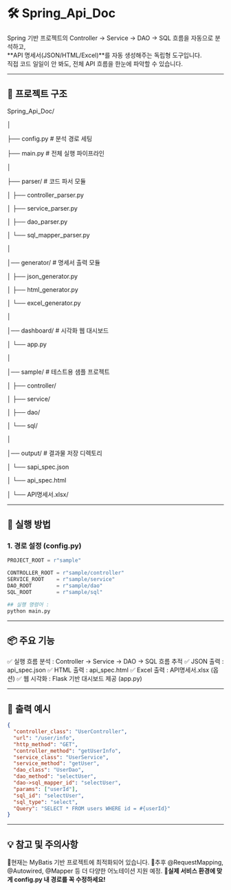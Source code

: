 # 🛠 Spring_Api_Doc

Spring 기반 프로젝트의 Controller → Service → DAO → SQL 흐름을 자동으로 분석하고,  
**API 명세서(JSON/HTML/Excel)**를 자동 생성해주는 독립형 도구입니다.  
직접 코드 일일이 안 봐도, 전체 API 흐름을 한눈에 파악할 수 있습니다.  

---

## 📁 프로젝트 구조


Spring_Api_Doc/ 

│ 

├── config.py # 분석 경로 세팅

├── main.py # 전체 실행 파이프라인 

│ 

├── parser/ # 코드 파서 모듈 

│ ├── controller_parser.py 

│ ├── service_parser.py 

│ ├── dao_parser.py 

│ └── sql_mapper_parser.py 

│

│── generator/ # 명세서 출력 모듈 

│ ├── json_generator.py 

│ ├── html_generator.py 

│ └── excel_generator.py 

│ 

│── dashboard/ # 시각화 웹 대시보드 

│ └── app.py 

│ 

│── sample/ # 테스트용 샘플 프로젝트 

│ ├── controller/ 

│ ├── service/ 

│ ├── dao/ 

│ └── sql/ 

│ 

│── output/ # 결과물 저장 디렉토리 

│ └── sapi_spec.json 

│ └── api_spec.html 

│ └── API명세서.xlsx/ 

---


## 🚀 실행 방법

### 1. 경로 설정 (config.py)

```python
PROJECT_ROOT = r"sample"

CONTROLLER_ROOT = r"sample/controller"
SERVICE_ROOT    = r"sample/service"
DAO_ROOT        = r"sample/dao"
SQL_ROOT        = r"sample/sql"

## 실행 명령어 : 
python main.py

```

---

## 📦 주요 기능
✅ 실행 흐름 분석 : Controller → Service → DAO → SQL 흐름 추적
✅ JSON 출력	: api_spec.json
✅ HTML 출력 : api_spec.html
✅ Excel 출력 : API명세서.xlsx (옵션)
✅ 웹 시각화 : Flask 기반 대시보드 제공 (app.py)

---

## 📝 출력 예시

```json
{
  "controller_class": "UserController",
  "url": "/user/info",
  "http_method": "GET",
  "controller_method": "getUserInfo",
  "service_class": "UserService",
  "service_method": "getUser",
  "dao_class": "UserDao",
  "dao_method": "selectUser",
  "dao->sql_mapper_id": "selectUser",
  "params": ["userId"],
  "sql_id": "selectUser",
  "sql_type": "select",
  "Query": "SELECT * FROM users WHERE id = #{userId}"
}
```

---

## 💡 참고 및 주의사항

🔸현재는 MyBatis 기반 프로젝트에 최적화되어 있습니다.
🔸추후 @RequestMapping, @Autowired, @Mapper 등 더 다양한 어노테이션 지원 예정.
🔸**실제 서비스 환경에 맞게 config.py 내 경로를 꼭 수정하세요!**
